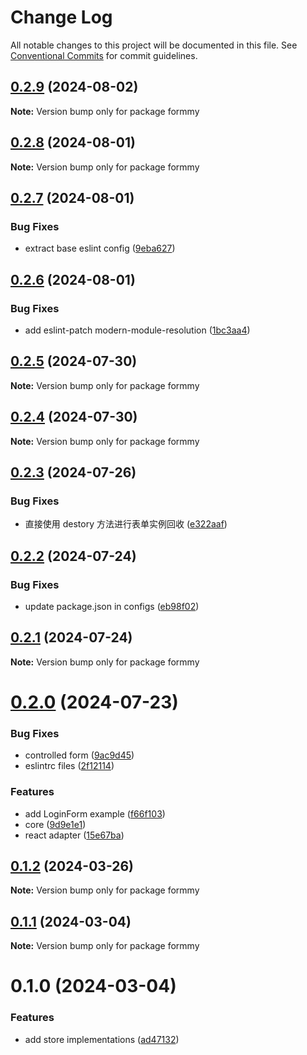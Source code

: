 # Change Log

All notable changes to this project will be documented in this file.
See [Conventional Commits](https://conventionalcommits.org) for commit guidelines.

## [0.2.9](https://github.com/miserylee/formmy/compare/v0.2.8...v0.2.9) (2024-08-02)

**Note:** Version bump only for package formmy

## [0.2.8](https://github.com/miserylee/formmy/compare/v0.2.7...v0.2.8) (2024-08-01)

**Note:** Version bump only for package formmy

## [0.2.7](https://github.com/miserylee/formmy/compare/v0.2.6...v0.2.7) (2024-08-01)

### Bug Fixes

* extract base eslint config ([9eba627](https://github.com/miserylee/formmy/commit/9eba627df1fbb8a75aa2022610df15706f71a803))

## [0.2.6](https://github.com/miserylee/formmy/compare/v0.2.5...v0.2.6) (2024-08-01)

### Bug Fixes

* add eslint-patch modern-module-resolution ([1bc3aa4](https://github.com/miserylee/formmy/commit/1bc3aa43a576d8fb74388f37749686cc49d36ebc))

## [0.2.5](https://github.com/miserylee/formmy/compare/v0.2.4...v0.2.5) (2024-07-30)

**Note:** Version bump only for package formmy

## [0.2.4](https://github.com/miserylee/formmy/compare/v0.2.3...v0.2.4) (2024-07-30)

**Note:** Version bump only for package formmy

## [0.2.3](https://github.com/miserylee/formmy/compare/v0.2.2...v0.2.3) (2024-07-26)

### Bug Fixes

* 直接使用 destory 方法进行表单实例回收 ([e322aaf](https://github.com/miserylee/formmy/commit/e322aaf0a33da17f158710d1e24aa8ebcc5ea4ff))

## [0.2.2](https://github.com/miserylee/formmy/compare/v0.2.1...v0.2.2) (2024-07-24)

### Bug Fixes

* update package.json in configs ([eb98f02](https://github.com/miserylee/formmy/commit/eb98f029bcc2ae608b943f8f5eacc9ecd14fe392))

## [0.2.1](https://github.com/miserylee/formmy/compare/v0.2.0...v0.2.1) (2024-07-24)

**Note:** Version bump only for package formmy

# [0.2.0](https://github.com/miserylee/formmy/compare/v0.1.2...v0.2.0) (2024-07-23)

### Bug Fixes

* controlled form ([9ac9d45](https://github.com/miserylee/formmy/commit/9ac9d45fcfc693e8e81504af51b364567639368b))
* eslintrc files ([2f12114](https://github.com/miserylee/formmy/commit/2f12114f2ba40c299d697ba6d4d9cb26a986b936))

### Features

* add LoginForm example ([f66f103](https://github.com/miserylee/formmy/commit/f66f103bc8f57a175d7a224898f9ce50d53511ce))
* core ([9d9e1e1](https://github.com/miserylee/formmy/commit/9d9e1e16210465f987b340a690bebf06f622d3ac))
* react adapter ([15e67ba](https://github.com/miserylee/formmy/commit/15e67ba11ca0eae6a217c0e75363b35ccec493f7))

## [0.1.2](https://github.com/miserylee/formmy/compare/v0.1.1...v0.1.2) (2024-03-26)

**Note:** Version bump only for package formmy

## [0.1.1](https://github.com/miserylee/formmy/compare/v0.1.0...v0.1.1) (2024-03-04)

**Note:** Version bump only for package formmy

# 0.1.0 (2024-03-04)

### Features

* add store implementations ([ad47132](https://github.com/miserylee/formmy/commit/ad47132615f212d993944961e1a46afee36e844d))
